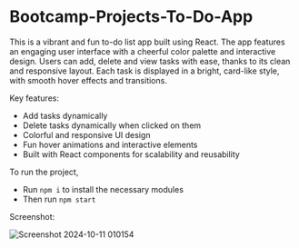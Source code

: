 # Bootcamp-Projects-To-Do-App

This is a vibrant and fun to-do list app built using React. The app features an engaging user interface with a cheerful color palette and interactive design. Users can add, delete and view tasks with ease, thanks to its clean and responsive layout. Each task is displayed in a bright, card-like style, with smooth hover effects and transitions.

Key features:

- Add tasks dynamically
- Delete tasks dynamically when clicked on them
- Colorful and responsive UI design
- Fun hover animations and interactive elements
- Built with React components for scalability and reusability

To run the project,
- Run `npm i` to install the necessary modules
- Then run `npm start`

Screenshot:

![Screenshot 2024-10-11 010154](https://github.com/user-attachments/assets/df9872d8-7edb-4518-a7ea-000704894d19)
